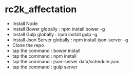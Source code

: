 # rc2k_affectation
- Install Node
- Install Bower globally : npm install bower -g
- Install Gulp globally : npm install gulp -g
- Install Json Server globally : npm install json-server -g
- Clone the repo
- tap the command : bower install
- tap the command : npm install
- tap the command : json-server data/schedule.json
- tap the command : gulp server
